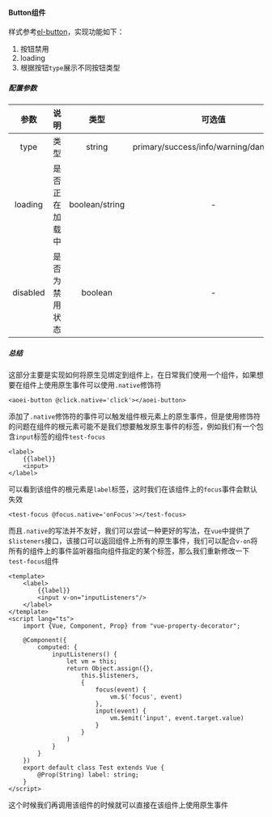#### Button组件

 样式参考[el-button](https://element.eleme.cn/#/zh-CN/component/button)，实现功能如下：

1. 按钮禁用
2. loading
3. 根据按钮`type`展示不同按钮类型

##### 配置参数

|   参数   |      说明      |      类型      |                  可选值                  | 默认值 |
| :------: | :------------: | :------------: | :--------------------------------------: | :----: |
|   type   |      类型      |     string     | primary/success/info/warning/danger/text |   -    |
| loading  | 是否正在加载中 | boolean/string |                    -                     | false  |
| disabled | 是否为禁用状态 |    boolean     |                    -                     | false  |



##### 总结

这部分主要是实现如何将原生见绑定到组件上，在日常我们使用一个组件，如果想要在组件上使用原生事件可以使用`.native`修饰符

```vue
<aoei-button @click.native='click'></aoei-button>
```

添加了`.native`修饰符的事件可以触发组件根元素上的原生事件，但是使用修饰符的问题在组件的根元素可能不是我们想要触发原生事件的标签，例如我们有一个包含`input`标签的组件`test-focus`

```vue
<label>
    {{label}}
    <input>
</label>
```

可以看到该组件的根元素是`label`标签，这时我们在该组件上的`focus`事件会默认失效

```vue
<test-focus @focus.native='onFocus'></test-focus>
```

而且`.native`的写法并不友好，我们可以尝试一种更好的写法，在`vue`中提供了`$listeners`接口，该接口可以返回组件上所有的原生事件，我们可以配合`v-on`将所有的组件上的事件监听器指向组件指定的某个标签，那么我们重新修改一下`test-focus`组件

```vue
<template>
    <label>
        {{label}}
        <input v-on="inputListeners"/>
    </label>
</template>
<script lang="ts">
    import {Vue, Component, Prop} from "vue-property-decorator";

    @Component({
        computed: {
            inputListeners() {
                let vm = this;
                return Object.assign({},
                    this.$listeners,
                    {
                        focus(event) {
                            vm.$('focus', event)
                        },
                        input(event) {
                            vm.$emit('input', event.target.value)
                        }
                    }
                )
            }
        }
    })
    export default class Test extends Vue {
        @Prop(String) label: string;
    }
</script>
```

这个时候我们再调用该组件的时候就可以直接在该组件上使用原生事件
